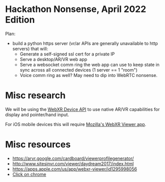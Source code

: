 
# Hackathon Nonsense, April 2022 Edition

Plan:
 - build a python https server (vr/ar APIs are generally unavailable to http servers) that will:
    - Generate a self-signed ssl cert for a private IP
    - Serve a desktop/AR/VR web app
    - Serve a websocket comm ring the web app can use to keep state in sync across all connected devices (1 server == 1 "room")
    - Voice comm ring as well? May need to dip into WebRTC nonsense.

# Misc research

We will be using the [WebXR Device API](https://www.w3.org/TR/webxr/) to use native AR/VR capabilities for display and pointer/hand input.

For iOS mobile devices this will require [Mozilla's WebXR Viewer app](https://apps.apple.com/us/app/webxr-viewer/id1295998056).


# Misc resources

 - https://arvr.google.com/cardboard/viewerprofilegenerator/
 - http://www.sitesinvr.com/viewer/daydream2017/index.html
 - https://apps.apple.com/us/app/webxr-viewer/id1295998056
 - [Click on chrome](chrome://inducebrowsercrashforrealz)


